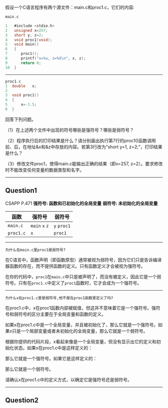 假设一个C语言程序有两个源文件：main.c和proc1.c，它们的内容:

```c
main.c

1   #include <stdio.h>
2   unsigned x=257;
3   short y, z=2;
4   void proc1(void);
5   void main()
6   {
7      proc1();
8      printf("x=%u, z=%d\n", x, z);
9      return 0;
10  }
```

---

```c
proc1.c
1  double   x;
2
3  void proc1()
4  {
5      x=-1.5;
6  }
```

回答下列问题。

（1）在上述两个文件中出现的符号哪些是强符号？哪些是弱符号？

（2）程序执行后的打印结果是什么？请分别画出执行第7行的proc1()函数调用前、后，在地址&x和&z中存放的内容。若第3行改为“short y=1, z=2;”，打印结果是什么？

（3）修改文件proc1，使得main.c能输出正确的结果（即x=257, z=2）。要求修改时不能改变任何变量的数据类型和名字。

---
## Question1
CSAPP P.471
**强符号: 函数和已初始化的全局变量**
**弱符号: 未初始化的全局变量**

| 函数      | 强符号         | 弱符号      |
| --------- | -------------- | ----------- |
| `main.c`  | `main` `x` `z` | `y` `proc1` |
| `proc1.c` | `x`            | `proc1`     |

---

    为什么在main.c里proc1是弱符号?

在C语言中，函数声明（即函数原型）通常被视为弱符号，因为它们只是告诉编译器函数的存在，而不提供函数的定义。只有函数定义才会被视为强符号。

在你的代码中，`proc1`在`main.c`中只是被声明了，而没有被定义，因此它是一个弱符号。只有在`proc1.c`中定义了`proc1`函数时，它才会成为一个强符号。

---
    为什么x在proc1.c里是弱符号,他不是在proc1函数里定义了吗?

在proc1.c中，x在proc1函数内部被赋值，但这并不意味着它是一个强符号。强符号和弱符号的区分主要在于全局变量和函数的定义。

如果x在proc1.c中是一个全局变量，并且被初始化了，那么它就是一个强符号。如果x只是一个局部变量或者未初始化的全局变量，那么它就是一个弱符号。

根据你提供的代码片段，x看起来像是一个全局变量，但没有显示出它的定义和初始化状态。如果x在proc1.c中是这样定义的：

那么它就是一个强符号。如果它是这样定义的：

那么它就是一个弱符号。

请确认x在proc1.c中的定义方式，以确定它是强符号还是弱符号。

---

## Question2

